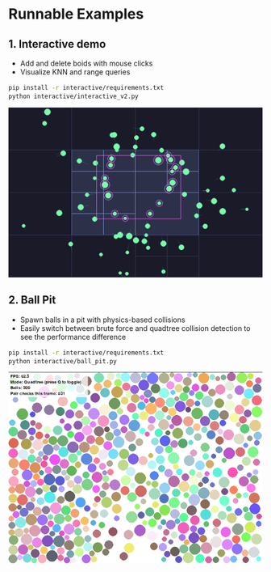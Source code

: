 
# Runnable Examples

## 1. Interactive demo  
- Add and delete boids with mouse clicks
- Visualize KNN and range queries

```bash
pip install -r interactive/requirements.txt
python interactive/interactive_v2.py
```

![Interactive_V2_Screenshot](https://raw.githubusercontent.com/Elan456/fastquadtree/main/assets/interactive_v2_screenshot.png)


## 2. Ball Pit  
- Spawn balls in a pit with physics-based collisions
- Easily switch between brute force and quadtree collision detection to see the performance difference

```bash
pip install -r interactive/requirements.txt
python interactive/ball_pit.py
```

![Ballpit_Demo_Screenshot](https://raw.githubusercontent.com/Elan456/fastquadtree/main/assets/ballpit.png)